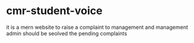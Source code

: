 # cmr-student-voice
it is  a mern website to raise a complaint to management and management admin should be seolved the pending complaints
